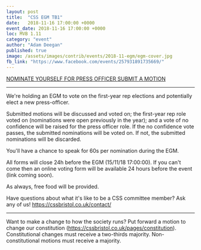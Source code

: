 ```yaml
---
layout: post
title:  "CSS EGM TB1"
date:   2018-11-16 17:00:00 +0000
event_date: 2018-11-16 17:00:00 +0000
loc: MVB 1.11
category: "event"
author: "Adam Deegan"
published: true
image: /assets/images/contrib/events/2018-11-egm/egm-cover.jpg
fb_link: "https://www.facebook.com/events/257931891735669/"
---
```


<a class="btn btn--dark" href="https://goo.gl/forms/JRR7sa1HsEsUpyZG2">
  NOMINATE YOURSELF FOR PRESS OFFICER
</a>

<a class="btn btn--dark" href="https://goo.gl/forms/GRU0la0wE71QHGIk2">
  SUBMIT A MOTION
</a>

---

We're holding an EGM to vote on the first-year rep elections and potentially elect a new press-officer.

Submitted motions will be discussed and voted on; the first-year rep role voted on (nominations were open previously in the year); and a vote of no confidence will be raised for the press officer role.
If the no confidence vote passes, the submitted nominations will be voted on. If not, the submitted nominations will be discarded.

You'll have a chance to speak for 60s per nomination during the EGM.

All forms will close 24h before the EGM (15/11/18 17:00:00).
If you can't come then an online voting form will be available 24 hours before the event (link coming soon).

As always, free food will be provided.

Have questions about what it's like to be a CSS committee member? Ask any of us! https://cssbristol.co.uk/contact/

---

Want to make a change to how the society runs? Put forward a motion to change our constitution (https://cssbristol.co.uk/pages/constitution). Constitutional changes must receive a two-thirds majority. Non-constitutional motions must receive a majority.